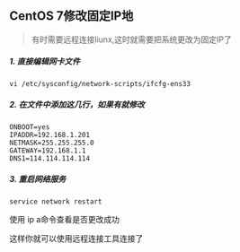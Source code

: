 ## CentOS 7修改固定IP地

> 有时需要远程连接liunx,这时就需要把系统更改为固定IP了

##### 1. 直接编辑网卡文件

```shell
vi /etc/sysconfig/network-scripts/ifcfg-ens33
```

##### 2. 在文件中添加这几行，如果有就修改

```shell
ONBOOT=yes
IPADDR=192.168.1.201
NETMASK=255.255.255.0
GATEWAY=192.168.1.1
DNS1=114.114.114.114
```

##### 3. 重启网络服务

```shell
service network restart
```

使用 ip a命令查看是否更改成功

这样你就可以使用远程连接工具连接了



